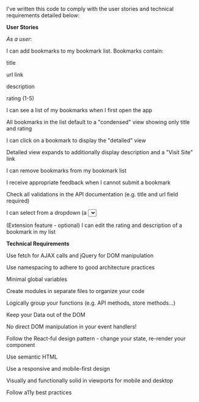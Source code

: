 I've written this code to comply with the user stories and technical requirements detailed below:

**User Stories**

*As a user*:

I can add bookmarks to my bookmark list. Bookmarks contain:

title

url link

description

rating (1-5)

I can see a list of my bookmarks when I first open the app

All bookmarks in the list default to a "condensed" view showing only title and rating

I can click on a bookmark to display the "detailed" view

Detailed view expands to additionally display description and a "Visit Site" link

I can remove bookmarks from my bookmark list

I receive appropriate feedback when I cannot submit a bookmark

Check all validations in the API documentation (e.g. title and url field required)

I can select from a dropdown (a <select> element) a "minimum rating" to filter the list by all bookmarks rated at or above the chosen selection

(Extension feature - optional) I can edit the rating and description of a bookmark in my list

**Technical Requirements**

Use fetch for AJAX calls and jQuery for DOM manipulation

Use namespacing to adhere to good architecture practices

Minimal global variables

Create modules in separate files to organize your code

Logically group your functions (e.g. API methods, store methods...)

Keep your Data out of the DOM

No direct DOM manipulation in your event handlers!

Follow the React-ful design pattern - change your state, re-render your component

Use semantic HTML

Use a responsive and mobile-first design

Visually and functionally solid in viewports for mobile and desktop

Follow a11y best practices
